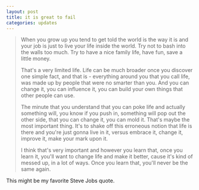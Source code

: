 ```yaml
---
layout: post
title: it is great to fail
categories: updates
---
```


> When you grow up you tend to get told the world is the way it is and your job is just to live your life inside the world. Try not to bash into the walls too much. Try to have a nice family life, have fun, save a little money. 
> 
> That's a very limited life. Life can be much broader once you discover one simple fact, and that is - everything around you that you call life, was made up by people that were no smarter than you. And you can change it, you can influence it, you can build your own things that other people can use. 
> 
> The minute that you understand that you can poke life and actually something will, you know if you push in, something will pop out the other side, that you can change it, you can mold it. That's maybe the most important thing. It's to shake off this erroneous notion that life is there and you're just gonna live in it, versus embrace it, change it, improve it, make your mark upon it.
>
> I think that's very important and however you learn that, once you learn it, you'll want to change life and make it better, cause it's kind of messed up, in a lot of ways. Once you learn that, you'll never be the same again.
 
This might be my favorite Steve Jobs quote. 
